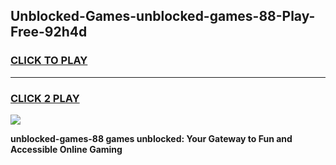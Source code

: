 
## Unblocked-Games-unblocked-games-88-Play-Free-92h4d
<h3>
<a href="https://premium76.site?title=unblocked-games-88&ref=18A">CLICK TO PLAY</a></h3>
<hr>

<h3>
<a href="https://premium76.site?title=unblocked-games-88&ref=18A">CLICK 2 PLAY</a>
  
</h3>

<a href="https://premium76.site?title=unblocked-games-88&ref=18A"><img src="https://clearcache.store/games.png"></a>


**unblocked-games-88 games unblocked: Your Gateway to Fun and Accessible Online Gaming**
